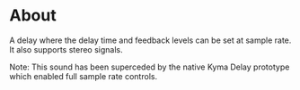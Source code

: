 # About

A delay where the delay time and feedback levels can be set at sample rate. It also supports stereo signals. 

Note:
This sound has been superceded by the native Kyma Delay prototype which enabled full sample rate controls.